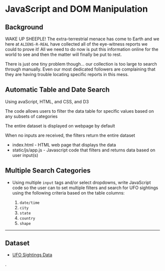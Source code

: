 # JavaScript and DOM Manipulation

## Background

WAKE UP SHEEPLE! The extra-terrestrial menace has come to Earth and we here at `ALIENS-R-REAL` have collected all of the eye-witness reports we could to prove it! All we need to do now is put this information online for the world to see and then the matter will finally be put to rest.

There is just one tiny problem though... our collection is too large to search through manually. Even our most dedicated followers are complaining that they are having trouble locating specific reports in this mess.

## Automatic Table and Date Search

Using avaScript, HTML, and CSS, and D3

The code allows users to filter the data table for specific values based on any subsets of categories 

The entire dataset is displayed on webpage by default 

When no inputs are received, the filters return the entire dataset



* index.html -    HTML web page that displays the data
* static/js/app.js -   Javascript code that filters and returns data based on user input(s)

## Multiple Search Categories 

* Using multiple `input` tags and/or select dropdowns, write JavaScript code so the user can to set multiple filters and search for UFO sightings using the following criteria based on the table columns:

  1. `date/time`
  2. `city`
  3. `state`
  4. `country`
  5. `shape`

- - -

## Dataset

* [UFO Sightings Data](StarterCode/static/js/data.js)

.
